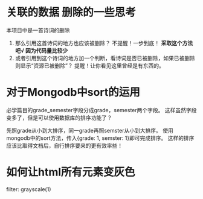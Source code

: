 # 关联的数据 删除的一些思考
本项目中是一首诗词的删除

1. 那么引用这首诗词的地方也应该被删除？       不提醒！一步到底！  **采取这个方法吧√ 因为代码量比较少**
2. 或者引用到这个诗词的地方加一个判断，看诗词是否已被删除，如果已被删除则显示“资源已被删除”？ 提醒！让你看见这里曾经是有东西的。


# 对于Mongodb中sort的运用
必学篇目的grade_semester字段分成grade，semester两个字段。
这样虽然字段变多了，但是可以使用数据库的排序功能了？

先照grade从小到大排序，同一grade再照semster从小到大排序。
使用mongodb中的sort方法，传入{grade: 1, semster: 1}即可完成排序。
这样的排序应该比取得文档后，自行排序要来的更有效率些！


# 如何让html所有元素变灰色
filter: grayscale(1)


